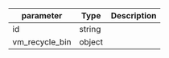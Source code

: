| parameter | Type | Description |
| ----------- | ----------- |----------- |
| id  |  string  |    |
| vm_recycle_bin  |  object  |    |